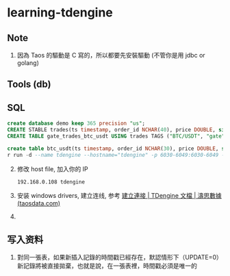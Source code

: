 # learning-tdengine

## Note

1. 因為 Taos 的驅動是 C 寫的，所以都要先安裝驅動 (不管你是用 jdbc or golang)

## Tools (db)

## SQL

```sql
create database demo keep 365 precision "us";
CREATE STABLE trades(ts timestamp, order_id NCHAR(40), price DOUBLE, size DOUBLE, vol DOUBLE, side TINYINT) TAGS (market NCHAR(16), vendor NCHAR(16));
CREATE TABLE gate_trades_btc_usdt USING trades TAGS ("BTC/USDT", "gate");

create table btc_usdt(ts timestamp, order_id NCHAR(30), price DOUBLE, size DOUBLE, side TINYINT);
r run -d --name tdengine --hostname="tdengine" -p 6030-6049:6030-6049 -p 6030-6049:6030-6049/udp tdengine/tdengine
   ```

2. 修改 host file, 加入你的 IP

   ```
   192.168.0.108 tdengine
   ```

3. 安装 windows drivers, 建立连线, 参考 [建立連接 | TDengine 文檔 | 濤思數據 (taosdata.com)](https://docs.taosdata.com/develop/connect/)

4.

## 写入资料

1. 對同一張表，如果新插入記錄的時間戳已經存在，默認情形下（UPDATE=0）新記錄將被直接拋棄，也就是說，在一張表裡，時間戳必須是唯一的
